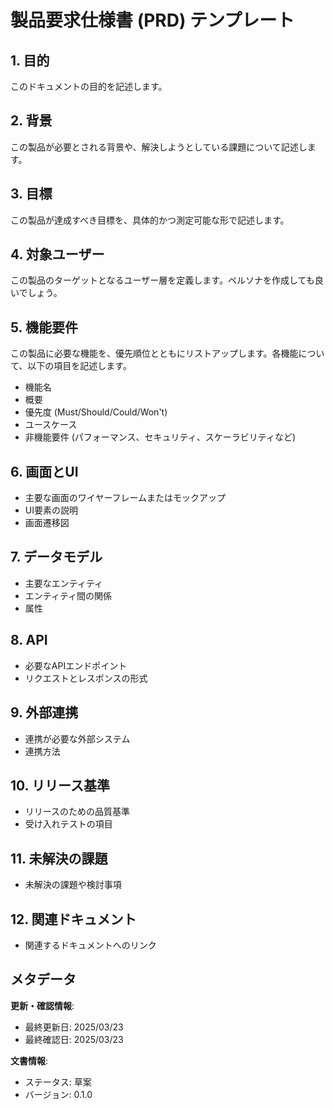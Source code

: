 # 製品要求仕様書 (PRD) テンプレート

## 1. 目的

このドキュメントの目的を記述します。

## 2. 背景

この製品が必要とされる背景や、解決しようとしている課題について記述します。

## 3. 目標

この製品が達成すべき目標を、具体的かつ測定可能な形で記述します。

## 4. 対象ユーザー

この製品のターゲットとなるユーザー層を定義します。ペルソナを作成しても良いでしょう。

## 5. 機能要件

この製品に必要な機能を、優先順位とともにリストアップします。各機能について、以下の項目を記述します。

-   機能名
-   概要
-   優先度 (Must/Should/Could/Won't)
-   ユースケース
-   非機能要件 (パフォーマンス、セキュリティ、スケーラビリティなど)

## 6. 画面とUI

-   主要な画面のワイヤーフレームまたはモックアップ
-   UI要素の説明
-   画面遷移図

## 7. データモデル

-   主要なエンティティ
-   エンティティ間の関係
-   属性

## 8. API

-   必要なAPIエンドポイント
-   リクエストとレスポンスの形式

## 9. 外部連携

-   連携が必要な外部システム
-   連携方法

## 10. リリース基準

-   リリースのための品質基準
-   受け入れテストの項目

## 11. 未解決の課題

-   未解決の課題や検討事項

## 12. 関連ドキュメント

-   関連するドキュメントへのリンク

## メタデータ

**更新・確認情報**:
- 最終更新日: 2025/03/23
- 最終確認日: 2025/03/23

**文書情報**:
- ステータス: 草案
- バージョン: 0.1.0